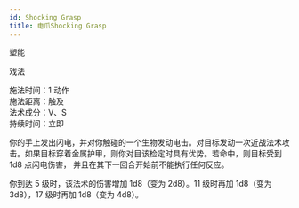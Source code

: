 ```yaml
---
id: Shocking Grasp
title: 电爪Shocking Grasp
---
```


塑能

戏法

施法时间：1 动作  
施法距离：触及  
法术成分：V、S  
持续时间：立即

你的手上发出闪电，并对你触碰的一个生物发动电击。对目标发动一次近战法术攻击。如果目标穿着金属护甲，则你对目该检定时具有优势。若命中，则目标受到 1d8 点闪电伤害，
并且在其下一回合开始前不能执行任何反应。

你到达 5 级时，该法术的伤害增加 1d8（变为 2d8）。11 级时再加 1d8（变为 3d8），17 级时再加 1d8（变为 4d8）。

